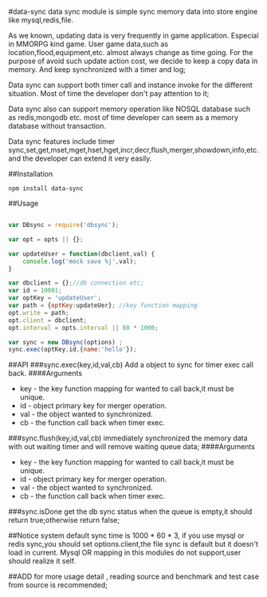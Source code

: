 #data-sync
data sync module is simple sync memory data into store engine like mysql,redis,file.

As we known, updating data is very frequently in game application. Especial in MMORPG kind game. User game data,such as location,flood,equipment,etc. almost always change as time going. For the purpose of avoid such update action cost, we decide to keep a copy data in memory. And keep synchronized with a timer and log;

Data sync can support both timer call and instance invoke for the different
situation. Most of time the developer don't pay attention to it;

Data sync also can support memory operation like NOSQL database such as
redis,mongodb etc. most of time developer can seem as a memory database without
transaction.

Data sync features include timer sync,set,get,mset,mget,hset,hget,incr,decr,flush,merger,showdown,info,etc. and the developer can extend it very easily.

##Installation
```
npm install data-sync
```

##Usage
``` javascript

var DBsync = require('dbsync');

var opt = opts || {};

var updateUser = function(dbclient,val) {
    console.log('mock save %j',val);
}

var dbclient = {};//db connection etc;
var id = 10001;
var optKey = 'updateUser';
var path = {optKey:updateUer}; //key function mapping 
opt.write = path;
opt.client = dbclient;
opt.interval = opts.interval || 60 * 1000;

var sync = new DBsync(options) ;
sync.exec(optKey,id,{name:'hello'});

``` 

##API
###sync.exec(key,id,val,cb)
Add a object to sync for timer exec call back. 
####Arguments
+ key - the key function mapping for wanted to call back,it must be unique.
+ id - object primary key for merger operation. 
+ val -  the object wanted to synchronized. 
+ cb - the function call back when timer exec.

###sync.flush(key,id,val,cb)
immediately synchronized the memory data with out waiting timer and will remove
waiting queue data;
####Arguments
+ key - the key function mapping for wanted to call back,it must be unique.
+ id - object primary key for merger operation. 
+ val -  the object wanted to synchronized. 
+ cb - the function call back when timer exec.

###sync.isDone
get the db sync status when the queue is empty,it should return true;otherwise
return false;

  

##Notice 
system default sync time is 1000 * 60 * 3,
if you use mysql or redis sync,you should set options.client,the file sync is default but it doesn't load in current.
Mysql OR mapping in this modules do not support,user should realize it self.

##ADD
for more usage detail , reading source and benchmark and test case from
source is recommended;
